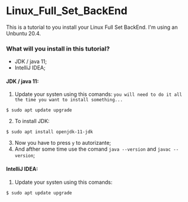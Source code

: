 # Linux_Full_Set_BackEnd
This is a tutorial to you install your  Linux Full Set BackEnd. I'm using an Unbuntu 20.4.

### What will you install in this tutorial?
* JDK / java 11;
* IntelliJ IDEA;

#### JDK / java 11:
1. Update your systen using this comands: `you will need to do it all the time you want to install something...`
```
$ sudo apt update upgrade
```
2. To install JDK:
``` 
$ sudo apt install openjdk-11-jdk
```
3. Now you have to press ```y``` to autorizante;
4. And afther some time use the comand ```java --version``` and ```javac --version```;

#### IntelliJ IDEA:
1. Update your systen using this comands:
```
$ sudo apt update upgrade
```
